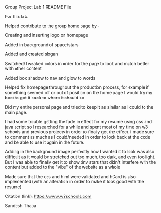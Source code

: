 Group Project Lab 1 README File

For this lab:

Helped contribute to the group home page by -

Creating and inserting logo on homepage

Added in background of space/stars

Added and created slogan

Switched/Tweaked colors in order for the page to look and match better with other content

Added box shadow to nav and glow to words

Helped fix homepage throughout the production process, for example if something seemed off or out of position on the home page I would try my best to get it back to where it should be

Did my entire personal page and tried to keep it as similar as I could to the main page. 

I had some trouble getting the fade in effect for my resume using css and java script so I researched for a while and spent most of my time on w3 schools and previous projects in order to finally get the effect. I made sure to comment as much as I could/needed in order to look back at the code and be able to use it again in the future.

Adding in the background image perfectly how I wanted it to look was also difficult as it would be stretched out too much, too dark, and even too light. But I was able to finally get it to show tiny stars that didn't interfere with the content but added to the "vibe" of the website as a whole

Made sure that the css and html were validated and hCard is also implemented (with an alteration in order to make it look good with the resume)

Citation (link): https://www.w3schools.com


Sandesh Thapa